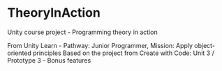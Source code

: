 # TheoryInAction
 Unity course project - Programming theory in action

From Unity Learn - Pathway: Junior Programmer, Mission: Apply object-oriented principles
Based on the project from Create with Code: Unit 3 / Prototype 3 - Bonus features
